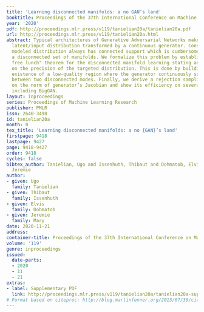 ```yaml
---
title: 'Learning disconnected manifolds: a no GAN’s land'
booktitle: Proceedings of the 37th International Conference on Machine Learning
year: '2020'
pdf: http://proceedings.mlr.press/v119/tanielian20a/tanielian20a.pdf
url: http://proceedings.mlr.press/v119/tanielian20a.html
abstract: Typical architectures of Generative Adversarial Networks make use of a unimodal
  latent/input distribution transformed by a continuous generator. Consequently, the
  modeled distribution always has connected support which is cumbersome when learning
  a disconnected set of manifolds. We formalize this problem by establishing a "no
  free lunch" theorem for the disconnected manifold learning stating an upper-bound
  on the precision of the targeted distribution. This is done by building on the necessary
  existence of a low-quality region where the generator continuously samples data
  between two disconnected modes. Finally, we derive a rejection sampling method based
  on the norm of generator’s Jacobian and show its efficiency on several generators
  including BigGAN.
layout: inproceedings
series: Proceedings of Machine Learning Research
publisher: PMLR
issn: 2640-3498
id: tanielian20a
month: 0
tex_title: 'Learning disconnected manifolds: a no {GAN}’s land'
firstpage: 9418
lastpage: 9427
page: 9418-9427
order: 9418
cycles: false
bibtex_author: Tanielian, Ugo and Issenhuth, Thibaut and Dohmatob, Elvis and Mary,
  Jeremie
author:
- given: Ugo
  family: Tanielian
- given: Thibaut
  family: Issenhuth
- given: Elvis
  family: Dohmatob
- given: Jeremie
  family: Mary
date: 2020-11-21
address: 
container-title: Proceedings of the 37th International Conference on Machine Learning
volume: '119'
genre: inproceedings
issued:
  date-parts:
  - 2020
  - 11
  - 21
extras:
- label: Supplementary PDF
  link: http://proceedings.mlr.press/v119/tanielian20a/tanielian20a-supp.pdf
# Format based on citeproc: http://blog.martinfenner.org/2013/07/30/citeproc-yaml-for-bibliographies/
---
```

